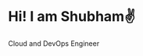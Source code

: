 Hi! I am Shubham✌
=================

Cloud and DevOps Engineer
<!---
Shubham27052/Shubham27052 is a ✨ special ✨ repository because its `README.md` (this file) appears on your GitHub profile.
You can click the Preview link to take a look at your changes.
--->
